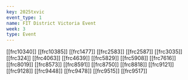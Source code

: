 ```yaml
---
key: 2025txvic
event_type: 1
name: FIT District Victoria Event
week: 3
type: Event
---
```

[[frc10340]]
[[frc10385]]
[[frc1477]]
[[frc2583]]
[[frc2587]]
[[frc3035]]
[[frc324]]
[[frc4063]]
[[frc4639]]
[[frc5829]]
[[frc5908]]
[[frc7616]]
[[frc8019]]
[[frc8573]]
[[frc8591]]
[[frc8750]]
[[frc8818]]
[[frc9121]]
[[frc9128]]
[[frc9448]]
[[frc9478]]
[[frc9515]]
[[frc9517]]
